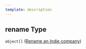 ```yaml
---
template: description
---
```


## rename Type

`object[]` ([Rename an Indie company](generic-properties-root-addrename-indie-company-properties-rename-an-indie-company-rename-an-indie-company.md))
